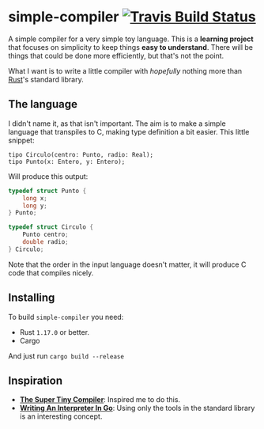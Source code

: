 # simple-compiler [![Travis Build Status](https://api.travis-ci.org/marionauta/strategies.svg)][0]

A simple compiler for a very simple toy language. This is a **learning project**
that focuses on simplicity to keep things **easy to understand**. There will be
things that could be done more efficiently, but that's not the point.

What I want is to write a little compiler with _hopefully_ nothing more than
[Rust][1]'s standard library.

## The language

I didn't name it, as that isn't important. The aim is to make a simple language
that transpiles to C, making type definition a bit easier. This little snippet:

```
tipo Circulo(centro: Punto, radio: Real);
tipo Punto(x: Entero, y: Entero);
```

Will produce this output:

```c
typedef struct Punto {
    long x;
    long y;
} Punto;

typedef struct Circulo {
    Punto centro;
    double radio;
} Circulo;
```

Note that the order in the input language doesn't matter, it will produce C code
that compiles nicely.

## Installing

To build `simple-compiler` you need:

- Rust `1.17.0` or better.
- Cargo

And just run `cargo build --release`

## Inspiration

* [**The Super Tiny Compiler**][2]: Inspired me to do this.
* [**Writing An Interpreter In Go**][3]: Using only the tools in the standard
library is an interesting concept.

[0]: https://travis-ci.org/marionauta/simple-compiler
[1]: https://www.rust-lang.org
[2]: https://github.com/thejameskyle/the-super-tiny-compiler
[3]: https://interpreterbook.com/
